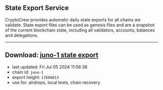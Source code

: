 ## State Export Service
CryptoCrew provides automatic daily state exports for all chains we validate. State export files can be used as genesis files and are a snapshot of the current blockchain state, including all validators, accounts, balances and delegations.

---
**Download: [juno-1 state export](https://dl-eu2.ccvalidators.com/SERVICE/juno/juno-1_export_17696813.json)**
---

- last updated: Fri Jul 05 2024 11:56:38
- chain id: `juno-1`
- export height: `17696813`
- use for: airdrops, local tests, chain recovery
